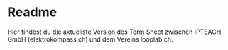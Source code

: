 # Readme
Hier findest du die aktuellste Version des Term Sheet zwischen IPTEACH GmbH (elektrokompass.ch) und dem Vereins looplab.ch.
